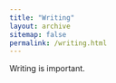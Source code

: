 ```yaml
---
title: "Writing"
layout: archive
sitemap: false
permalink: /writing.html
---
```


Writing is important.